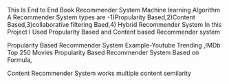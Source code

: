 This Is  End to End Book Recommender System Machine learning Algorithm
A Recommender System types are -1)Propularity Based,2)Content Based,3)collaborative filtering Baed,4) Hybrid Recommender System
In this Project I Used Propularity Based and Content based Recommender system 

Propularity Based Recommender System Example-Youtube Trending ,IMDb Top 250 Movies
Propularity Based Recommender System Based on Formula,

Content Recommender System  works multiple content semilarity 
